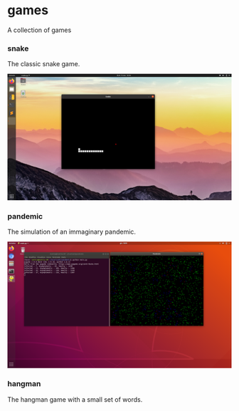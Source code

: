 # games
A collection of games

### snake
The classic snake game.

![alt text](https://github.com/mattianeroni/games/blob/main/example1.png)


### pandemic
The simulation of an immaginary pandemic. 

![alt text](https://github.com/mattianeroni/games/blob/main/example.png)


### hangman
The hangman game with a small set of words.
